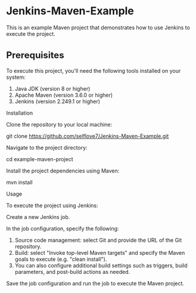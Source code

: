 # Jenkins-Maven-Example

This is an example Maven project that demonstrates how to use Jenkins to execute the project.

<h2 style="font-size:24px;"> Prerequisites </h2>

To execute this project, you'll need the following tools installed on your system:

1) Java JDK (version 8 or higher)
2) Apache Maven (version 3.6.0 or higher)
3) Jenkins (version 2.249.1 or higher)

Installation

Clone the repository to your local machine:

git clone https://github.com/selflove7/Jenkins-Maven-Example.git

Navigate to the project directory:

cd example-maven-project

Install the project dependencies using Maven:

mvn install

Usage

To execute the project using Jenkins:

Create a new Jenkins job.

In the job configuration, specify the following:

1) Source code management: select Git and provide the URL of the Git repository.
2) Build: select "Invoke top-level Maven targets" and specify the Maven goals to execute (e.g. "clean install").
3) You can also configure additional build settings such as triggers, build parameters, and post-build actions as needed.

Save the job configuration and run the job to execute the Maven project.
